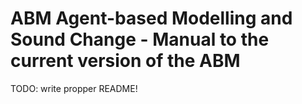 # ABM Agent-based Modelling and Sound Change - Manual to the current version of the ABM

TODO: write propper README!
